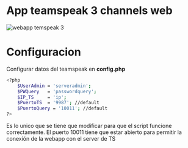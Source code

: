 # App teamspeak 3 channels web
![webapp temspeak 3](http://puu.sh/kjvEB/787b0f8fd6.png)

# Configuracion

Configurar datos del teamspeak en **config.php**

```sh
<?php
	$UserAdmin = 'serveradmin';
	$PWQuery   = 'passwordquery';
	$IP_TS     = 'ip';
	$PuertoTS  = '9987'; //default
	$PuertoQuery = '10011'; //default
?>
```
Es lo unico que se tiene que modificar para que el script funcione correctamente. El puerto 10011 tiene que estar abierto para permitir la conexión de la webapp con el server de TS
